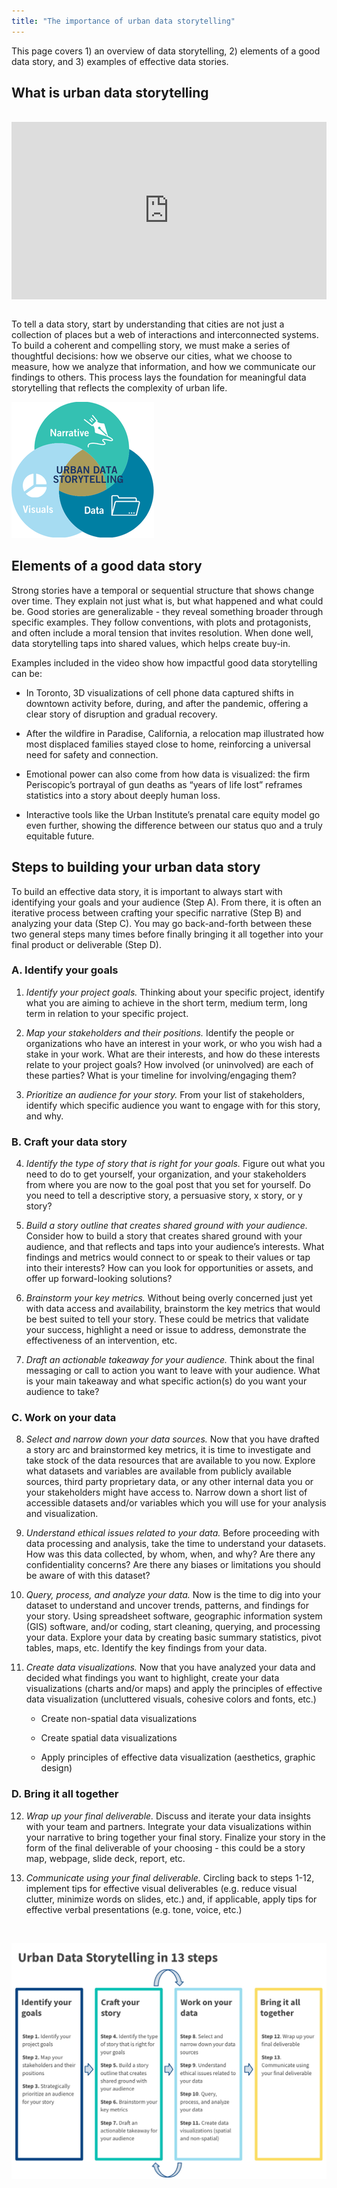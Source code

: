 ```yaml
---
title: "The importance of urban data storytelling"
---
```


This page covers 1) an overview of data storytelling, 2) elements of a good data story, and 3) examples of effective data stories. 

## What is urban data storytelling

<br>
<div style="position: relative; padding-bottom: 56.25%; height: 0; overflow: hidden;">
  <iframe 
    src="https://www.youtube.com/embed/NoCYA42sbkY" 
    style="position: absolute; top: 0; left: 0; width: 100%; height: 100%;" 
    frameborder="0" 
    allow="accelerometer; autoplay; clipboard-write; encrypted-media; gyroscope; picture-in-picture" 
    allowfullscreen>
  </iframe>
</div>
<br>

To tell a data story, start by understanding that cities are not just a collection of places but a web of interactions and interconnected systems. To build a coherent and compelling story, we must make a series of thoughtful decisions: how we observe our cities, what we choose to measure, how we analyze that information, and how we communicate our findings to others. This process lays the foundation for meaningful data storytelling that reflects the complexity of urban life.

![Framework for data storytelling](img/Urban%20Data%20Storytelling%20Definition%20Diagram.png)

## Elements of a good data story

Strong stories have a temporal or sequential structure that shows change over time. They explain not just what is, but what happened and what could be. Good stories are generalizable - they reveal something broader through specific examples. They follow conventions, with plots and protagonists, and often include a moral tension that invites resolution. When done well, data storytelling taps into shared values, which helps create buy-in.

Examples included in the video show how impactful good data storytelling can be:

- In Toronto, 3D visualizations of cell phone data captured shifts in downtown activity before, during, and after the pandemic, offering a clear story of disruption and gradual recovery. 

- After the wildfire in Paradise, California, a relocation map illustrated how most displaced families stayed close to home, reinforcing a universal need for safety and connection. 

- Emotional power can also come from how data is visualized: the firm Periscopic’s portrayal of gun deaths as “years of life lost” reframes statistics into a story about deeply human loss. 

- Interactive tools like the Urban Institute’s prenatal care equity model go even further, showing the difference between our status quo and a truly equitable future.

## Steps to building your urban data story 

To build an effective data story, it is important to always start with identifying your goals and your audience (Step A). From there, it is often an iterative process between crafting your specific narrative (Step B) and analyzing your data (Step C). You may go back-and-forth between these two general steps many times before finally bringing it all together into your final product or deliverable (Step D).

### A. Identify your goals

1. *Identify your project goals.* Thinking about your specific project, identify what you are aiming to achieve in the short term, medium term, long term in relation to your specific project. 

2. *Map your stakeholders and their positions.* Identify the people or organizations who have an interest in your work, or who you wish had a stake in your work. What are their interests, and how do these interests relate to your project goals? How involved (or uninvolved) are each of these parties? What is your timeline for involving/engaging them? 

3. *Prioritize an audience for your story.* From your list of stakeholders, identify which specific audience you want to engage with for this story, and why. 

### B. Craft your data story

4. *Identify the type of story that is right for your goals.* Figure out what you need to do to get yourself, your organization, and your stakeholders from where you are now to the goal post that you set for yourself. Do you need to tell a descriptive story, a persuasive story, x story, or y story?

5. *Build a story outline that creates shared ground with your audience.* Consider how to build a story that creates shared ground with your audience, and that reflects and taps into your audience’s interests. What findings and metrics would connect to or speak to their values or tap into their interests? How can you look for opportunities or assets, and offer up forward-looking solutions?

6. *Brainstorm your key metrics.* Without being overly concerned just yet with data access and availability, brainstorm the key metrics that would be best suited to tell your story. These could be metrics that validate your success, highlight a need or issue to address, demonstrate the effectiveness of an intervention, etc.

7. *Draft an actionable takeaway for your audience.* Think about the final messaging or call to action you want to leave with your audience. What is your main takeaway and what specific action(s) do you want your audience to take? 

### C. Work on your data

8. *Select and narrow down your data sources.* Now that you have drafted a story arc and brainstormed key metrics, it is time to investigate and take stock of the data resources that are available to you now. Explore what datasets and variables are available from publicly available sources, third party proprietary data, or any other internal data you or your stakeholders might have access to. Narrow down a short list of accessible datasets and/or variables which you will use for your analysis and visualization. 

9. *Understand ethical issues related to your data.* Before proceeding with data processing and analysis, take the time to understand your datasets. How was this data collected, by whom, when, and why? Are there any confidentiality concerns? Are there any biases or limitations you should be aware of with this dataset?

10. *Query, process, and analyze your data.* Now is the time to dig into your dataset to understand and uncover trends, patterns, and findings for your story. Using spreadsheet software, geographic information system (GIS) software, and/or coding, start cleaning, querying, and processing your data. Explore your data by creating basic summary statistics, pivot tables, maps, etc. Identify the key findings from your data.

11. *Create data visualizations.* Now that you have analyzed your data and decided what findings you want to highlight, create your data visualizations (charts and/or maps) and apply the principles of effective data visualization (uncluttered visuals, cohesive colors and fonts, etc.) 

    - Create non-spatial data visualizations 

    - Create spatial data visualizations 

    - Apply principles of effective data visualization (aesthetics, graphic design)

### D. Bring it all together

12. *Wrap up your final deliverable.* Discuss and iterate your data insights with your team and partners. Integrate your data visualizations within your narrative to bring together your final story. Finalize your story in the form of the final deliverable of your choosing - this could be a story map, webpage, slide deck, report, etc. 

13. *Communicate using your final deliverable.* Circling back to steps 1-12, implement tips for effective visual deliverables (e.g. reduce visual clutter, minimize words on slides, etc.) and, if applicable, apply tips for effective verbal presentations (e.g. tone, voice, etc.) 

<br>

![Framework for data storytelling](img/Urban%20Data%20Storytelling%20Framework%20v3.jpg)
